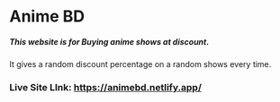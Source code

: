 # Anime BD
##### This website is for Buying anime shows at discount.
It gives a random discount percentage on a random shows every time.
### Live Site LInk: https://animebd.netlify.app/
